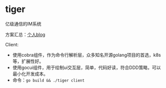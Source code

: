# tiger
亿级通信的IM系统

方案汇总：[个人blog](https://blog.kuan525.com/categories/)

Client:
- 使用cobra组件，作为命令行解析层，众多知名开源golang项目的首选，k8s等，扩展性好。
- 使用gocui组件，用于绘制ui交互层，简单，代码好读，符合DDD策略，可以最小化开发成本。
- 命令：`go build && ./tiger client`
